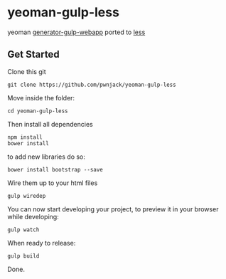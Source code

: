 yeoman-gulp-less
================

yeoman [generator-gulp-webapp](https://github.com/yeoman/generator-gulp-webapp) ported to [less](http://lesscss.org)


## Get Started

Clone this git

    git clone https://github.com/pwnjack/yeoman-gulp-less
    
Move inside the folder:

    cd yeoman-gulp-less
    
Then install all dependencies

    npm install
    bower install
    
to add new libraries do so:

    bower install bootstrap --save
    
Wire them up to your html files

    gulp wiredep
    
You can now start developing your project, to preview it in your browser while developing:

    gulp watch
    
When ready to release:

    gulp build
    
Done.

